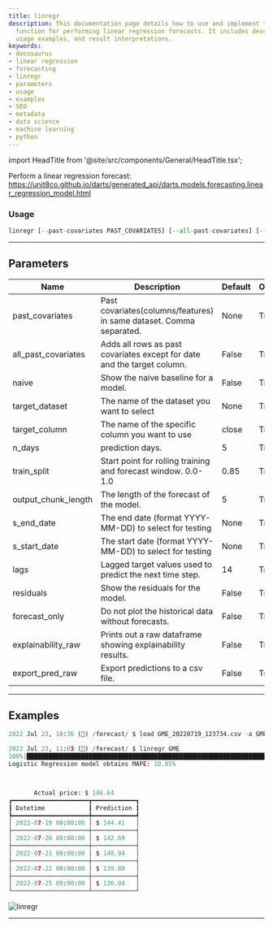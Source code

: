 ```yaml
---
title: linregr
description: This documentation page details how to use and implement the 'linregr'
  function for performing linear regression forecasts. It includes descriptive parameters,
  usage examples, and result interpretations.
keywords:
- docusaurus
- linear regression
- forecasting
- linregr
- parameters
- usage
- examples
- SEO
- metadata
- data science
- machine learning
- python
---
```


import HeadTitle from '@site/src/components/General/HeadTitle.tsx';

<HeadTitle title="forecast /linregr - Reference | OpenBB Terminal Docs" />

Perform a linear regression forecast: https://unit8co.github.io/darts/generated_api/darts.models.forecasting.linear_regression_model.html

### Usage

```python
linregr [--past-covariates PAST_COVARIATES] [--all-past-covariates] [--naive] [-d {}] [-c TARGET_COLUMN] [-n N_DAYS] [-t TRAIN_SPLIT] [-o OUTPUT_CHUNK_LENGTH] [--end S_END_DATE] [--start S_START_DATE] [--lags LAGS] [--residuals] [--forecast-only] [--explainability-raw] [--export-pred-raw]
```

---

## Parameters

| Name | Description | Default | Optional | Choices |
| ---- | ----------- | ------- | -------- | ------- |
| past_covariates | Past covariates(columns/features) in same dataset. Comma separated. | None | True | None |
| all_past_covariates | Adds all rows as past covariates except for date and the target column. | False | True | None |
| naive | Show the naive baseline for a model. | False | True | None |
| target_dataset | The name of the dataset you want to select | None | True | None |
| target_column | The name of the specific column you want to use | close | True | None |
| n_days | prediction days. | 5 | True | None |
| train_split | Start point for rolling training and forecast window. 0.0-1.0 | 0.85 | True | None |
| output_chunk_length | The length of the forecast of the model. | 5 | True | None |
| s_end_date | The end date (format YYYY-MM-DD) to select for testing | None | True | None |
| s_start_date | The start date (format YYYY-MM-DD) to select for testing | None | True | None |
| lags | Lagged target values used to predict the next time step. | 14 | True | None |
| residuals | Show the residuals for the model. | False | True | None |
| forecast_only | Do not plot the historical data without forecasts. | False | True | None |
| explainability_raw | Prints out a raw dataframe showing explainability results. | False | True | None |
| export_pred_raw | Export predictions to a csv file. | False | True | None |


---

## Examples

```python
2022 Jul 23, 10:36 (🦋) /forecast/ $ load GME_20220719_123734.csv -a GME

2022 Jul 23, 11:03 (🦋) /forecast/ $ linregr GME
100%|███████████████████████████████████████████████████████████████████████████████████████████████████████████████████████████████████████████████████████████████████████████████████████████████████████████████| 115/115 [00:0700:00, 15.10it/s]
Logistic Regression model obtains MAPE: 10.85%



       Actual price: $ 146.64
┏━━━━━━━━━━━━━━━━━━━━━┳━━━━━━━━━━━━┓
┃ Datetime            ┃ Prediction ┃
┡━━━━━━━━━━━━━━━━━━━━━╇━━━━━━━━━━━━┩
│ 2022-07-19 00:00:00 │ $ 144.41   │
├─────────────────────┼────────────┤
│ 2022-07-20 00:00:00 │ $ 142.69   │
├─────────────────────┼────────────┤
│ 2022-07-21 00:00:00 │ $ 140.94   │
├─────────────────────┼────────────┤
│ 2022-07-22 00:00:00 │ $ 139.89   │
├─────────────────────┼────────────┤
│ 2022-07-25 00:00:00 │ $ 136.04   │
└─────────────────────┴────────────┘
```
![linregr](https://user-images.githubusercontent.com/72827203/180615335-26395da8-3848-40f4-a68b-d2c14475db95.png)

---
